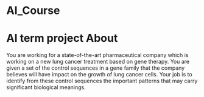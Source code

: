 # AI_Course
AI term project
About
=====
You are working for a state-of-the-art pharmaceutical company which is working on a new lung cancer treatment based on gene therapy. You are given a set of the control sequences in a gene family that the company believes will have impact on the growth of lung cancer cells. Your job is to identify from these control sequences the important patterns that may carry significant biological meanings.
